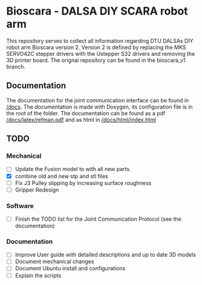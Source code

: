 # Bioscara - DALSA DIY SCARA robot arm
This repository serves to collect all information regarding DTU DALSAs DIY robot arm Bioscara version 2.
Version 2 is defined by replacing the MKS SERVO42C stepper drivers with the Ustepper S32 drivers and removing the 3D printer board. The orignal repository can be found in the bioscara_v1 branch.

## Documentation
The documentation for the joint communication interface can be found in [/docs](/docs/). The documentation is made with Doxygen, its configuration file is in the root of the folder. The documentation can be found as a pdf [/docs/latex/refman.pdf](/docs/latex/refman.pdf) and as html in [/docs/html/index.html](/docs/html/index.html)


## TODO
### Mechanical
- [ ]  Update the Fusion model to with all new parts.
- [x] combine old and new stp and stl files
- [ ] Fix J3 Pulley slipping by increasing surface roughness
- [ ] Gripper Redesign
### Software
- [ ] Finish the TODO list for the Joint Communication Protocol (see the documentation)
### Documentation
- [ ] Improve User guide with detailed descriptions and up to date 3D models
- [ ] Document mechanical changes
- [ ] Document Ubuntu install and configurations
- [ ] Explain the scripts
